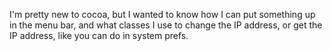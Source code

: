 I'm pretty new to cocoa, but I wanted to know how I can put something up in the menu bar, and what classes I use to change the IP address, or get the IP address, like you can do in system prefs.
